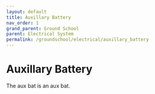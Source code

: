 ```yaml
---
layout: default
title: Auxillary Battery
nav_order: 1
grand_parent: Ground School
parent: Electrical System
permalink: /groundschool/electrical/auxillary_battery
---
```


# Auxillary Battery

The aux bat is an aux bat. 

